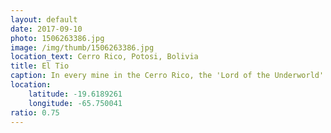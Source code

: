 ```yaml
---
layout: default
date: 2017-09-10
photo: 1506263386.jpg
image: /img/thumb/1506263386.jpg
location_text: Cerro Rico, Potosi, Bolivia
title: El Tio
caption: In every mine in the Cerro Rico, the 'Lord of the Underworld' is venered by the workers as they offer him cigarettes, coca leaves, and alcohol. On the historical side, the slaves that were forced to work under the Spanish domination created that god as a way to mock and protest again the Catholic Church.
location:
    latitude: -19.6189261
    longitude: -65.750041
ratio: 0.75
---
```

